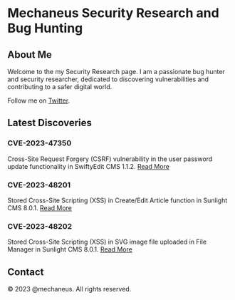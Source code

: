 # Mechaneus Security Research and Bug Hunting

## About Me

Welcome to the my Security Research page. I am a passionate bug hunter and security researcher, dedicated to discovering vulnerabilities and contributing to a safer digital world.

Follow me on [Twitter](https://twitter.com/mechaneus).

## Latest Discoveries

### CVE-2023-47350
Cross-Site Request Forgery (CSRF) vulnerability in the user password update functionality in SwiftyEdit CMS 1.1.2.
[Read More](CVE-2023-47350.md)

### CVE-2023-48201
Stored Cross-Site Scripting (XSS) in Create/Edit Article function in Sunlight CMS 8.0.1.
[Read More](CVE-2023-48201.md)

### CVE-2023-48202
Stored Cross-Site Scripting (XSS) in SVG image file uploaded in File Manager in Sunlight CMS 8.0.1.
[Read More](CVE-2023-48202.md)

## Contact

&copy; 2023 @mechaneus. All rights reserved.
